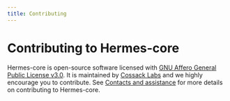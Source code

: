 ```yaml
---
title: Contributing
---
```


# Contributing to Hermes-core

Hermes-core is open-source software licensed with [GNU Affero General Public License v3.0](https://www.gnu.org/licenses/agpl-3.0.en.html). It is maintained by [Cossack Labs](https://www.cossacklabs.com/) and we highly encourage you to contribute. See [Contacts and assistance](https://docs.cossacklabs.com/pages/documentation-hermes/#contacts-and-assistance) for more details on contributing to Hermes-core.
